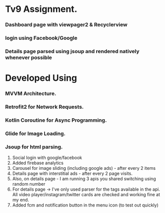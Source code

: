 # Tv9 Assignment.
### Dashboard page with viewpager2 & Recyclerview
### login using Facebook/Google
### Details page parsed using jsoup and rendered natively whenever possible

# Developed Using
### MVVM Architecture.
### Retrofit2 for Network Requests.
### Kotlin Coroutine for Async Programming.
### Glide for Image Loading.
### Jsoup for html parsing.

1. Social login with google/facebook
2. Added firebase analytics
3. Carousel for image sliding (including google ads) - after every 2 items
4. Details page with interstitial ads - after every 2 page visits. 
5. Also, on details page - I am running 3 apis you shared switching using random number
6. For details page -> I've only used parser for the tags available in the api. All video player/instagram/twitter cards are checked and working fine at my end.
7. Added fcm and notification button in the menu icon (to test out quickly)